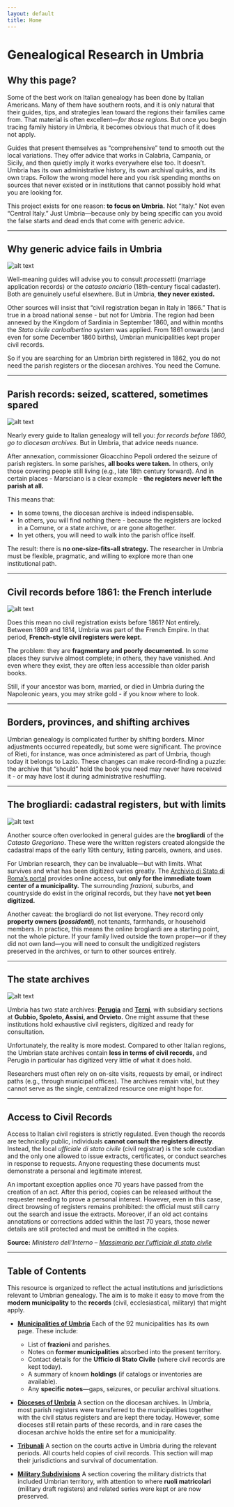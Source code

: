 ```yaml
---
layout: default
title: Home
---
```


# Genealogical Research in Umbria

## Why this page?

Some of the best work on Italian genealogy has been done by Italian Americans. Many of them have southern roots, and it is only natural that their guides, tips, and strategies lean toward the regions their families came from. That material is often excellent—*for those regions.* But once you begin tracing family history in Umbria, it becomes obvious that much of it does not apply.

Guides that present themselves as “comprehensive” tend to smooth out the local variations. They offer advice that works in Calabria, Campania, or Sicily, and then quietly imply it works everywhere else too. It doesn’t. Umbria has its own administrative history, its own archival quirks, and its own traps. Follow the wrong model here and you risk spending months on sources that never existed or in institutions that cannot possibly hold what you are looking for.

This project exists for one reason: **to focus on Umbria.**
Not “Italy.” Not even “Central Italy.” Just Umbria—because only by being specific can you avoid the false starts and dead ends that come with generic advice.

---

## Why generic advice fails in Umbria

![alt text](img/attiufficiali00pepogoog_0415.png "Pepoli, hero or villain? You decide!!1!")

Well-meaning guides will advise you to consult *processetti* (marriage application records) or the *catasto onciario* (18th-century fiscal cadaster). Both are genuinely useful elsewhere. But in Umbria, **they never existed.**

Other sources will insist that “civil registration began in Italy in 1866.” That is true in a broad national sense - but not for Umbria. The region had been annexed by the Kingdom of Sardinia in September 1860, and within months the *Stato civile carloalbertino* system was applied. From 1861 onwards (and even for some December 1860 births), Umbrian municipalities kept proper civil records.

So if you are searching for an Umbrian birth registered in 1862, you do not need the parish registers or the diocesan archives. You need the Comune.

---

## Parish records: seized, scattered, sometimes spared

![alt text](img/1860_registration.jpg "Not the most auspicious of beginnings")

Nearly every guide to Italian genealogy will tell you: *for records before 1860, go to diocesan archives.* But in Umbria, that advice needs nuance.

After annexation, commissioner Gioacchino Pepoli ordered the seizure of parish registers. In some parishes, **all books were taken.** In others, only those covering people still living (e.g., late 18th century forward). And in certain places - Marsciano is a clear example - **the registers never left the parish at all.**

This means that:

* In some towns, the diocesan archive is indeed indispensable.
* In others, you will find nothing there - because the registers are locked in a Comune, or a state archive, or are gone altogether.
* In yet others, you will need to walk into the parish office itself.

The result: there is **no one-size-fits-all strategy.** The researcher in Umbria must be flexible, pragmatic, and willing to explore more than one institutional path.

---

## Civil records before 1861: the French interlude

![alt text](img/stato_civ_1810.jpg "One of the rare digitized examples")

Does this mean no civil registration exists before 1861? Not entirely. Between 1809 and 1814, Umbria was part of the French Empire. In that period, **French-style civil registers were kept.**

The problem: they are **fragmentary and poorly documented.** In some places they survive almost complete; in others, they have vanished. And even where they exist, they are often less accessible than older parish books.

Still, if your ancestor was born, married, or died in Umbria during the Napoleonic years, you may strike gold - if you know where to look.

---

## Borders, provinces, and shifting archives

Umbrian genealogy is complicated further by shifting borders. Minor adjustments occurred repeatedly, but some were significant. The province of Rieti, for instance, was once administered as part of Umbria, though today it belongs to Lazio. These changes can make record-finding a puzzle: the archive that “should” hold the book you need may never have received it - or may have lost it during administrative reshuffling.

---

## The brogliardi: cadastral registers, but with limits

![alt text](img/brogliardi_example.jpg "The land, in meticulous handwriting")

Another source often overlooked in general guides are the **brogliardi** of the *Catasto Gregoriano*. These were the written registers created alongside the cadastral maps of the early 19th century, listing parcels, owners, and uses.

For Umbrian research, they can be invaluable—but with limits. What survives and what has been digitized varies greatly. The [Archivio di Stato di Roma’s portal](https://imagoarchiviodistatoroma.cultura.gov.it/Gregoriano/brogliardi.php) provides online access, but **only for the immediate town center of a municipality.** The surrounding *frazioni*, suburbs, and countryside do exist in the original records, but they have **not yet been digitized.**

Another caveat: the brogliardi do not list everyone. They record only **property owners (*possidenti*)**, not tenants, farmhands, or household members. In practice, this means the online brogliardi are a starting point, not the whole picture. If your family lived outside the town proper—or if they did not own land—you will need to consult the undigitized registers preserved in the archives, or turn to other sources entirely.

---

## The state archives

![alt text](img/state_archives.jpg "Tale")

Umbria has two state archives: **[Perugia](http://www.archiviodistatoperugia.it)** and **[Terni](https://antenati.cultura.gov.it/)**, with subsidiary sections at **Gubbio, Spoleto, Assisi, and Orvieto.** One might assume that these institutions hold exhaustive civil registers, digitized and ready for consultation.

Unfortunately, the reality is more modest. Compared to other Italian regions, the Umbrian state archives contain **less in terms of civil records,** and Perugia in particular has digitized very little of what it does hold.

Researchers must often rely on on-site visits, requests by email, or indirect paths (e.g., through municipal offices). The archives remain vital, but they cannot serve as the single, centralized resource one might hope for.

---

## Access to Civil Records

Access to Italian civil registers is strictly regulated. Even though the records are technically public, individuals **cannot consult the registers directly**. Instead, the local *ufficiale di stato civile* (civil registrar) is the sole custodian and the only one allowed to issue extracts, certificates, or conduct searches in response to requests. Anyone requesting these documents must demonstrate a personal and legitimate interest.

An important exception applies once 70 years have passed from the creation of an act. After this period, copies can be released without the requester needing to prove a personal interest. However, even in this case, direct browsing of registers remains prohibited: the official must still carry out the search and issue the extracts. Moreover, if an old act contains annotations or corrections added within the last 70 years, those newer details are still protected and must be omitted in the copies.

**Source:** *Ministero dell’Interno – [Massimario per l’ufficiale di stato civile](https://old.asgi.it/public/parser_download/save/ministero.dell.interno.massimario.per.l.ufficiale.dello.stato.civile.pdf)*

---

## Table of Contents

This resource is organized to reflect the actual institutions and jurisdictions relevant to Umbrian genealogy. The aim is to make it easy to move from the **modern municipality** to the **records** (civil, ecclesiastical, military) that might apply.

* **[Municipalities of Umbria](muni_list.md)**
  Each of the 92 municipalities has its own page. These include:

  * List of **frazioni** and parishes.
  * Notes on **former municipalities** absorbed into the present territory.
  * Contact details for the **Ufficio di Stato Civile** (where civil records are kept today).
  * A summary of known **holdings** (if catalogs or inventories are available).
  * Any **specific notes**—gaps, seizures, or peculiar archival situations.

* **[Dioceses of Umbria](dioceses.md)**
  A section on the diocesan archives. In Umbria, most parish registers were transferred to the municipalities together with the civil status registers and are kept there today. However, some dioceses still retain parts of these records, and in rare cases the diocesan archive holds the entire set for a municipality.

* **[Tribunali](tribunali.md)**
  A section on the courts active in Umbria during the relevant periods. All courts held copies of civil records. This section will map their jurisdictions and survival of documentation.

* **[Military Subdivisions](military_divs.md)**
  A section covering the military districts that included Umbrian territory, with attention to where **ruoli matricolari** (military draft registers) and related series were kept or are now preserved.

